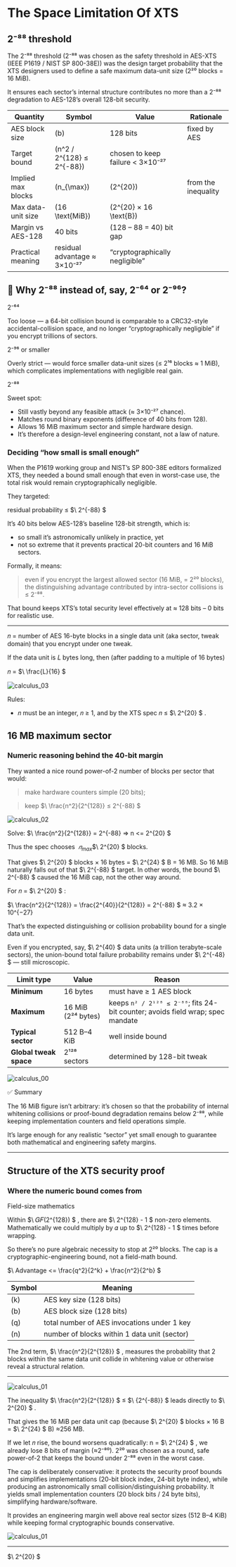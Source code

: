 # The Space Limitation Of XTS

## 2⁻⁸⁸ threshold 

The 2⁻⁸⁸ threshold (2⁻⁸⁸ was chosen as the safety threshold in AES-XTS (IEEE P1619 / NIST SP 800-38E)) was the design target probability that the XTS designers used to define a safe maximum data-unit size (2²⁰ blocks = 16 MiB).

It ensures each sector’s internal structure contributes no more than a 2⁻⁸⁸ degradation to AES-128’s overall 128-bit security.

| Quantity           | Symbol                       | Value                            | Rationale           |
| ------------------ | ---------------------------- | -------------------------------- | ------------------- |
| AES block size     | (b)                          | 128 bits                         | fixed by AES        |
| Target bound       | (n^2 / 2^{128} ≤ 2^{-88})    | chosen to keep failure < 3×10⁻²⁷ |                     |
| Implied max blocks | (n_{\max})                   | (2^{20})                         | from the inequality |
| Max data-unit size | (16 \text{MiB})              | (2^{20} × 16 \text{B})           |                     |
| Margin vs AES-128  | 40 bits                      | (128 – 88 = 40) bit gap          |                     |
| Practical meaning  | residual advantage ≈ 3×10⁻²⁷ | “cryptographically negligible”   |                     |


## 🔹 Why 2⁻⁸⁸ instead of, say, 2⁻⁶⁴ or 2⁻⁹⁶?
2⁻⁶⁴

Too loose — a 64-bit collision bound is comparable to a CRC32-style accidental-collision space, and no longer “cryptographically negligible” if you encrypt trillions of sectors.

2⁻⁹⁶ or smaller

Overly strict — would force smaller data-unit sizes (≤ 2¹⁶ blocks ≈ 1 MiB), which complicates implementations with negligible real gain.

2⁻⁸⁸

Sweet spot:

- Still vastly beyond any feasible attack (≈ 3×10⁻²⁷ chance).
- Matches round binary exponents (difference of 40 bits from 128).
- Allows 16 MiB maximum sector and simple hardware design.
- It’s therefore a design-level engineering constant, not a law of nature.

### Deciding “how small is small enough”

When the P1619 working group and NIST’s SP 800-38E editors formalized XTS, they needed a bound small enough that even in worst-case use, the total risk would remain cryptographically negligible.

They targeted:

residual probability ≤ $\ 2^{-88} \$

It’s 40 bits below AES-128’s baseline 128-bit strength, which is:

- so small it’s astronomically unlikely in practice, yet
- not so extreme that it prevents practical 20-bit counters and 16 MiB sectors.

Formally, it means:

> even if you encrypt the largest allowed sector (16 MiB, = 2²⁰ blocks),
> the distinguishing advantage contributed by intra-sector collisions is ≤ 2⁻⁸⁸.

That bound keeps XTS’s total security level effectively at ≈ 128 bits – 0 bits for realistic use.

---

𝑛 = number of AES 16-byte blocks in a single data unit (aka sector, tweak domain) that you encrypt under one tweak.

If the data unit is 𝐿 bytes long, then (after padding to a multiple of 16 bytes)

𝑛 = 
$\ \frac{L}{16} \$

![calculus_03](calculus_03.png)

Rules: 
- 𝑛 must be an integer, 𝑛 ≥ 1, and by the XTS spec 𝑛 ≤
$\ 2^{20} \$
.

## 16 MB maximum sector

### Numeric reasoning behind the 40-bit margin

They wanted a nice round power-of-2 number of blocks per sector that would:

> make hardware counters simple (20 bits);

> keep $\ \frac{n^2}{2^{128}} ≤ 2^{-88} \$ 

![calculus_02](calculus_02.png)

Solve:
$\ \frac{n^2}{2^{128}} = 2^{-88} => n <= 2^{20} \$

Thus the spec chooses 
$\ 𝑛_{max} \$
⁡$\ 2^{20} \$
 blocks.

That gives 
$\ 2^{20} \$ 
blocks × 16 bytes = 
$\ 2^{24} \$ 
B = 16 MB.
So 16 MiB naturally falls out of that 
$\ 2^{-88} \$ 
target.
In other words, the bound 
$\ 2^{-88} \$ 
caused the 16 MiB cap, not the other way around.


For 𝑛 = 
$\ 2^{20} \$ 
:

$\ \frac{n^2}{2^{128}}  = \frac{2^{40}}{2^{128}} = 2^{-88} \$ 
≈ 3.2 × 10^{−27}

That’s the expected distinguishing or collision probability bound for a single data unit.

Even if you encrypted, say, 
$\ 2^{40} \$ 
data units (a trillion terabyte-scale sectors), the union-bound total failure probability remains under 
$\ 2^{-48} \$ 
— still microscopic.


| Limit type             | Value              | Reason                                                                         |
| ---------------------- | ------------------ | ------------------------------------------------------------------------------ |
| **Minimum**            | 16 bytes           | must have ≥ 1 AES block                                                        |
| **Maximum**            | 16 MiB (2²⁴ bytes) | keeps `n² / 2¹²⁸ ≤ 2⁻⁸⁸`; fits 24-bit counter; avoids field wrap; spec mandate |
| **Typical sector**     | 512 B–4 KiB        | well inside bound                                                              |
| **Global tweak space** | 2¹²⁸ sectors       | determined by 128-bit tweak                                                    |

![calculus_00](calculus_00.png)

✅ Summary

The 16 MiB figure isn’t arbitrary: it’s chosen so that the probability of internal whitening collisions or proof-bound degradation remains below 2⁻⁸⁸, while keeping implementation counters and field operations simple.

It’s large enough for any realistic “sector” yet small enough to guarantee both mathematical and engineering safety margins.


--- 

## Structure of the XTS security proof

### Where the numeric bound comes from

Field-size mathematics

Within 
$\ 𝐺𝐹(2^{128}) \$
, there are 
$\ 2^{128} - 1 \$
 non-zero elements. Mathematically we could multiply by 𝛼 up to 
$\ 2^{128} - 1 \$ 
times before wrapping.

So there’s no pure algebraic necessity to stop at 2²⁰ blocks.
The cap is a cryptographic-engineering bound, not a field-math bound.


$\ Advantage <= \frac{q^2}{2^k} + \frac{n^2}{2^b} \$

| Symbol | Meaning                                        |
| ------ | ---------------------------------------------- |
| (k)    | AES key size (128 bits)                        |
| (b)    | AES block size (128 bits)                      |
| (q)    | total number of AES invocations under 1 key    |
| (n)    | number of blocks within 1 data unit (sector)   |


The 2nd term, 
$\ \frac{n^2}{2^{128}} \$ 
, measures the probability that 2 blocks within the same data unit collide in whitening value or otherwise reveal a structural relation.

---



![calculus_01](calculus_01.png)

The inequality 
$\ \frac{n^2}{2^{128}} \$ 
≤
$\ {2^{-88}} \$ 
 leads directly to 
$\ 2^{20} \$
.

That gives the 16 MiB per data unit cap (because 
$\ 2^{20} \$
 blocks × 16 B = 
$\ 2^{24} \$
 B) ≈256 MB.

 If we let 𝑛 rise, the bound worsens quadratically: n = 
 $\ 2^{24} \$
 , we already lose 8 bits of margin (≈2⁻⁸⁰).
 2²⁰ was chosen as a round, safe power-of-2 that keeps the bound under 2⁻⁸⁸ even in the worst case.

The cap is deliberately conservative: it protects the security proof bounds and simplifies implementations (20-bit block index, 24-bit byte index), while producing an astronomically small collision/distinguishing probability. It yields small implementation counters (20 block bits / 24 byte bits), simplifying hardware/software.

It provides an engineering margin well above real sector sizes (512 B–4 KiB) while keeping formal cryptographic bounds conservative.

![calculus_01](calculus_01.png)

---



$\ 2^{20} \$



